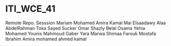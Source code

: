 # ITI_WCE_41
Remote Repo. Sesssion
Mariam Mohamed
Amira Kamal
Mai Elsaadawy
Alaa AbdelRahman
Toka 
Sayed Sucker
Omar
Shazly
Belal
Osama
Yehia
Mohamed Younis
Mahmoud Gaber
Yara
Marwa
Shimaa
Farouk
Mostafa Ibrahim
Amira mohamed ahmed kamal
